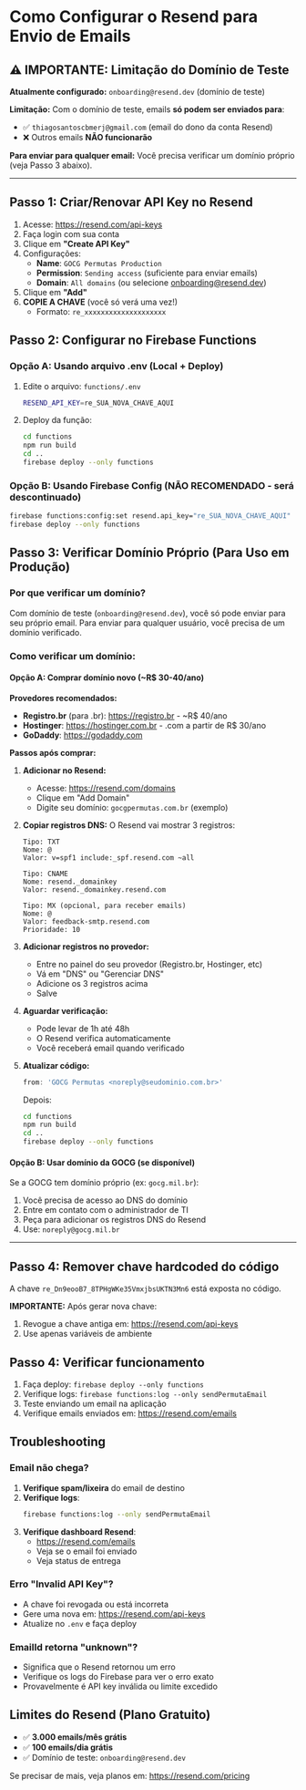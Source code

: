 # Como Configurar o Resend para Envio de Emails

## ⚠️ IMPORTANTE: Limitação do Domínio de Teste

**Atualmente configurado:** `onboarding@resend.dev` (domínio de teste)

**Limitação:** Com o domínio de teste, emails **só podem ser enviados para**:
- ✅ `thiagosantoscbmerj@gmail.com` (email do dono da conta Resend)
- ❌ Outros emails **NÃO funcionarão**

**Para enviar para qualquer email:** Você precisa verificar um domínio próprio (veja Passo 3 abaixo).

---

## Passo 1: Criar/Renovar API Key no Resend

1. Acesse: https://resend.com/api-keys
2. Faça login com sua conta
3. Clique em **"Create API Key"**
4. Configurações:
   - **Name**: `GOCG Permutas Production`
   - **Permission**: `Sending access` (suficiente para enviar emails)
   - **Domain**: `All domains` (ou selecione onboarding@resend.dev)
5. Clique em **"Add"**
6. **COPIE A CHAVE** (você só verá uma vez!)
   - Formato: `re_xxxxxxxxxxxxxxxxxxxx`

## Passo 2: Configurar no Firebase Functions

### Opção A: Usando arquivo .env (Local + Deploy)

1. Edite o arquivo: `functions/.env`
   ```bash
   RESEND_API_KEY=re_SUA_NOVA_CHAVE_AQUI
   ```

2. Deploy da função:
   ```bash
   cd functions
   npm run build
   cd ..
   firebase deploy --only functions
   ```

### Opção B: Usando Firebase Config (NÃO RECOMENDADO - será descontinuado)

```bash
firebase functions:config:set resend.api_key="re_SUA_NOVA_CHAVE_AQUI"
firebase deploy --only functions
```

## Passo 3: Verificar Domínio Próprio (Para Uso em Produção)

### Por que verificar um domínio?

Com domínio de teste (`onboarding@resend.dev`), você só pode enviar para seu próprio email.
Para enviar para qualquer usuário, você precisa de um domínio verificado.

### Como verificar um domínio:

#### Opção A: Comprar domínio novo (~R$ 30-40/ano)

**Provedores recomendados:**
- **Registro.br** (para .br): https://registro.br - ~R$ 40/ano
- **Hostinger**: https://hostinger.com.br - .com a partir de R$ 30/ano
- **GoDaddy**: https://godaddy.com

**Passos após comprar:**

1. **Adicionar no Resend:**
   - Acesse: https://resend.com/domains
   - Clique em "Add Domain"
   - Digite seu domínio: `gocgpermutas.com.br` (exemplo)

2. **Copiar registros DNS:**
   O Resend vai mostrar 3 registros:
   ```
   Tipo: TXT
   Nome: @
   Valor: v=spf1 include:_spf.resend.com ~all

   Tipo: CNAME
   Nome: resend._domainkey
   Valor: resend._domainkey.resend.com

   Tipo: MX (opcional, para receber emails)
   Nome: @
   Valor: feedback-smtp.resend.com
   Prioridade: 10
   ```

3. **Adicionar registros no provedor:**
   - Entre no painel do seu provedor (Registro.br, Hostinger, etc)
   - Vá em "DNS" ou "Gerenciar DNS"
   - Adicione os 3 registros acima
   - Salve

4. **Aguardar verificação:**
   - Pode levar de 1h até 48h
   - O Resend verifica automaticamente
   - Você receberá email quando verificado

5. **Atualizar código:**
   ```typescript
   from: 'GOCG Permutas <noreply@seudominio.com.br>'
   ```

   Depois:
   ```bash
   cd functions
   npm run build
   cd ..
   firebase deploy --only functions
   ```

#### Opção B: Usar domínio da GOCG (se disponível)

Se a GOCG tem domínio próprio (ex: `gocg.mil.br`):

1. Você precisa de acesso ao DNS do domínio
2. Entre em contato com o administrador de TI
3. Peça para adicionar os registros DNS do Resend
4. Use: `noreply@gocg.mil.br`

---

## Passo 4: Remover chave hardcoded do código

A chave `re_Dn9eooB7_8TPHgWKe35VmxjbsUKTN3Mn6` está exposta no código.

**IMPORTANTE:** Após gerar nova chave:
1. Revogue a chave antiga em: https://resend.com/api-keys
2. Use apenas variáveis de ambiente

## Passo 4: Verificar funcionamento

1. Faça deploy: `firebase deploy --only functions`
2. Verifique logs: `firebase functions:log --only sendPermutaEmail`
3. Teste enviando um email na aplicação
4. Verifique emails enviados em: https://resend.com/emails

## Troubleshooting

### Email não chega?

1. **Verifique spam/lixeira** do email de destino
2. **Verifique logs**:
   ```bash
   firebase functions:log --only sendPermutaEmail
   ```
3. **Verifique dashboard Resend**:
   - https://resend.com/emails
   - Veja se o email foi enviado
   - Veja status de entrega

### Erro "Invalid API Key"?

- A chave foi revogada ou está incorreta
- Gere uma nova em: https://resend.com/api-keys
- Atualize no `.env` e faça deploy

### EmailId retorna "unknown"?

- Significa que o Resend retornou um erro
- Verifique os logs do Firebase para ver o erro exato
- Provavelmente é API key inválida ou limite excedido

## Limites do Resend (Plano Gratuito)

- ✅ **3.000 emails/mês grátis**
- ✅ **100 emails/dia grátis**
- ✅ Domínio de teste: `onboarding@resend.dev`

Se precisar de mais, veja planos em: https://resend.com/pricing
